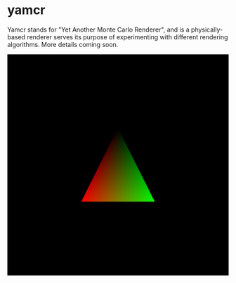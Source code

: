 yamcr
=====

Yamcr stands for "Yet Another Monte Carlo Renderer", and is a physically-based renderer serves its purpose of experimenting with different rendering algorithms.
More details coming soon.

![Current render](current_render.png "Current render")
